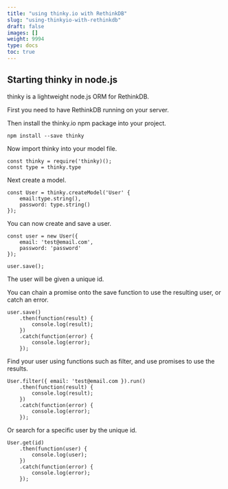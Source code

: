 ```yaml
---
title: "using thinky.io with RethinkDB"
slug: "using-thinkyio-with-rethinkdb"
draft: false
images: []
weight: 9994
type: docs
toc: true
---
```


## Starting thinky in node.js
thinky is a lightweight node.js ORM for RethinkDB.

First you need to have RethinkDB running on your server.

Then install the thinky.io npm package into your project.

    npm install --save thinky

Now import thinky into your model file.

    const thinky = require('thinky)();
    const type = thinky.type

Next create a model.

    const User = thinky.createModel('User' {
        email:type.string(),
        password: type.string()
    });

You can now create and save a user.

    const user = new User({
        email: 'test@email.com',
        password: 'password'
    });

    user.save();

The user will be given a unique id.

You can chain a promise onto the save function to use the resulting user, or catch an error.

    user.save()
        .then(function(result) {
            console.log(result);
        })
        .catch(function(error) {
            console.log(error);
        });

Find your user using functions such as filter, and use promises to use the results.

    User.filter({ email: 'test@email.com }).run()
        .then(function(result) {
            console.log(result);
        })
        .catch(function(error) {
            console.log(error);
        });

Or search for a specific user by the unique id.

    User.get(id)
        .then(function(user) {
            console.log(user);
        })
        .catch(function(error) {
            console.log(error);
        });

        




